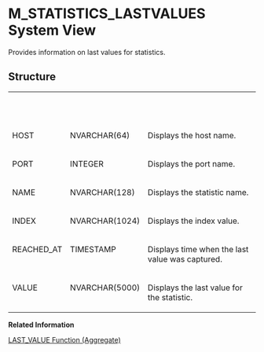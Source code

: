 <!-- loio5e357e96fd4648c887966b2830feecd5 -->

# M\_STATISTICS\_LASTVALUES System View

Provides information on last values for statistics.



## Structure


<table>
<tr>
<th valign="top">

 



</th>
<th valign="top">

 



</th>
<th valign="top">

 



</th>
</tr>
<tr>
<td valign="top">

HOST



</td>
<td valign="top">

NVARCHAR\(64\)



</td>
<td valign="top">

Displays the host name.



</td>
</tr>
<tr>
<td valign="top">

PORT



</td>
<td valign="top">

INTEGER



</td>
<td valign="top">

Displays the port name.



</td>
</tr>
<tr>
<td valign="top">

NAME



</td>
<td valign="top">

NVARCHAR\(128\)



</td>
<td valign="top">

Displays the statistic name.



</td>
</tr>
<tr>
<td valign="top">

INDEX



</td>
<td valign="top">

NVARCHAR\(1024\)



</td>
<td valign="top">

Displays the index value.



</td>
</tr>
<tr>
<td valign="top">

REACHED\_AT



</td>
<td valign="top">

TIMESTAMP



</td>
<td valign="top">

Displays time when the last value was captured.



</td>
</tr>
<tr>
<td valign="top">

VALUE



</td>
<td valign="top">

NVARCHAR\(5000\)



</td>
<td valign="top">

Displays the last value for the statistic.



</td>
</tr>
</table>

**Related Information**  


[LAST\_VALUE Function \(Aggregate\)](../../010-SQL-Reference/011-SQL-Functions/last-value-function-aggregate-32e95b7.md "Returns the value of the last element of an expression. This function can also be used as a window function.")

